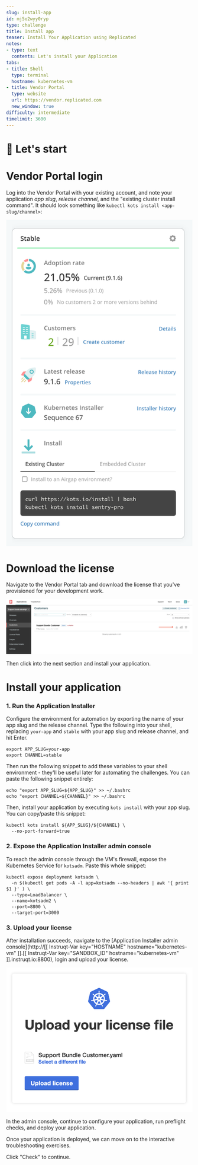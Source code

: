 ```yaml
---
slug: install-app
id: mj5o2wyy0ryp
type: challenge
title: Install app
teaser: Install Your Application using Replicated
notes:
- type: text
  contents: Let's install your Application
tabs:
- title: Shell
  type: terminal
  hostname: kubernetes-vm
- title: Vendor Portal
  type: website
  url: https://vendor.replicated.com
  new_window: true
difficulty: intermediate
timelimit: 3600
---
```


🚀 Let's start
=================

# Vendor Portal login

Log into the Vendor Portal with your existing account, and note your application *app slug*, *release channel*, and the "existing cluster install command".  It should look something like `kubectl kots install <app-slug/channel>`:

  ![Existing Cluster Install Command](../assets/release-channel.png)

# Download the license

Navigate to the Vendor Portal tab and download the license that you've provisioned for your development work.

  ![Support Bundle Customer](../assets/support-bundle-customer.png)

Then click into the next section and install your application.

Install your application
==================

### 1. Run the Application Installer

Configure the environment for automation by exporting the name of your app slug and the release channel.  Type the following into your shell, replacing `your-app` and `stable` with your app slug and release channel, and hit Enter.

```shell
export APP_SLUG=your-app
export CHANNEL=stable

```

Then run the following snippet to add these variables to your shell environment - they'll be useful later for automating the challenges.  You can paste the following snippet entirely:

```shell
echo "export APP_SLUG=${APP_SLUG}" >> ~/.bashrc
echo "export CHANNEL=${CHANNEL}" >> ~/.bashrc
```

Then, install your application by executing `kots install` with your app slug.  You can copy/paste this snippet:

```shell
kubectl kots install ${APP_SLUG}/${CHANNEL} \
  --no-port-forward=true
```

### 2. Expose the Application Installer admin console

To reach the admin console through the VM's firewall, expose the Kubernetes Service for `kotsadm`.  Paste this whole snippet:

```shell
kubectl expose deployment kotsadm \
  -n $(kubectl get pods -A -l app=kotsadm --no-headers | awk '{ print $1 }' ) \
  --type=LoadBalancer \
  --name=kotsadm2 \
  --port=8800 \
  --target-port=3000
```

### 3. Upload your license

After installation succeeds, navigate to the [Application Installer admin console](http://[[ Instruqt-Var key="HOSTNAME" hostname="kubernetes-vm" ]].[[ Instruqt-Var key="SANDBOX_ID" hostname="kubernetes-vm" ]].instruqt.io:8800), login and upload your license.

  ![Application installer](../assets/deploy.png)

In the admin console, continue to configure your application, run preflight checks, and deploy your application.

Once your application is deployed, we can move on to the interactive troubleshooting exercises.

Click "Check" to continue.
